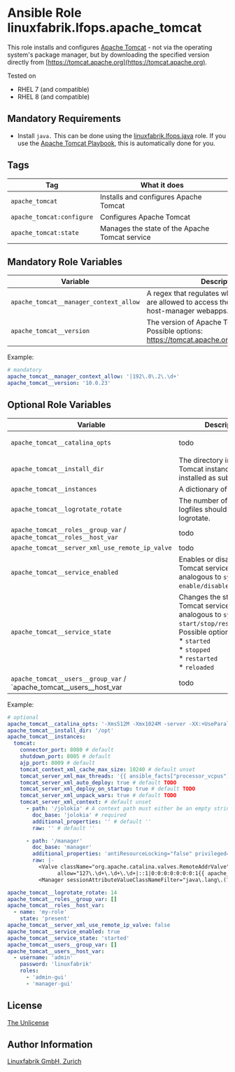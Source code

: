 # Ansible Role linuxfabrik.lfops.apache_tomcat

This role installs and configures [Apache Tomcat](https://tomcat.apache.org/) - not via the operating system's package manager, but by downloading the specified version directly from [https://tomcat.apache.org](https://tomcat.apache.org).

Tested on

* RHEL 7 (and compatible)
* RHEL 8 (and compatible)


## Mandatory Requirements

* Install `java.` This can be done using the [linuxfabrik.lfops.java](https://github.com/Linuxfabrik/lfops/tree/main/roles/java) role. If you use the  [Apache Tomcat Playbook](https://github.com/Linuxfabrik/lfops/blob/main/playbooks/apache_tomcat.yml), this is automatically done for you.


## Tags

| Tag                       | What it does                                   |
| ---                       | ------------                                   |
| `apache_tomcat`           | Installs and configures Apache Tomcat          |
| `apache_tomcat:configure` | Configures Apache Tomcat                       |
| `apache_tomcat:state`     | Manages the state of the Apache Tomcat service |


## Mandatory Role Variables

| Variable | Description |
| -------- | ----------- |
| `apache_tomcat__manager_context_allow` | A regex that regulates which IP addresses are allowed to access the manager and host-manager webapps. Use `'|.*'` to allow any. |
| `apache_tomcat__version` | The version of Apache Tomcat to install. Possible options: <https://tomcat.apache.org/whichversion.html> |

Example:
```yaml
# mandatory
apache_tomcat__manager_context_allow: '|192\.0\.2\.\d+'
apache_tomcat__version: '10.0.23'
```


## Optional Role Variables

| Variable | Description | Default Value |
| -------- | ----------- | ------------- |
| `apache_tomcat__catalina_opts`| todo | `'-Xms512M -Xmx1024M -server -XX:+UseParallelGC'` |
| `apache_tomcat__install_dir`| The directory in which the Tomcat instances will be installed as subfolders. | `'/opt'` |
| `apache_tomcat__instances`| A dictionary of todo | `todo` |
| `apache_tomcat__logrotate_rotate`| The number of days the logfiles should be kept by logrotate. | `14` |
| `apache_tomcat__roles__group_var` / `apache_tomcat__roles__host_var`| todo | `[]` |
| `apache_tomcat__server_xml_use_remote_ip_valve`| todo | `false` |
| `apache_tomcat__service_enabled`| Enables or disables all Tomcat services, analogous to `systemctl enable/disable`. | `true` |
| `apache_tomcat__service_state`| Changes the state of all Tomcat services, analogous to `systemctl start/stop/restart/reload`. Possible options:<br> * `started`<br> * `stopped`<br> * `restarted`<br> * `reloaded` | `'started'` |
| `apache_tomcat__users__group_var` / `apache_tomcat__users__host_var| todo | `[]` |

Example:
```yaml
# optional
apache_tomcat__catalina_opts: '-Xms512M -Xmx1024M -server -XX:+UseParallelGC'
apache_tomcat__install_dir: '/opt'
apache_tomcat__instances:
  tomcat:
    connector_port: 8080 # default
    shutdown_port: 8005 # default
    ajp_port: 8009 # default
    tomcat_context_xml_cache_max_size: 10240 # default unset
    tomcat_server_xml_max_threads: '{{ ansible_facts["processor_vcpus"] * 250 }}' # default
    tomcat_server_xml_auto_deploy: true # default TODO
    tomcat_server_xml_deploy_on_startup: true # default TODO
    tomcat_server_xml_unpack_wars: true # default TODO
    tomcat_server_xml_context: # default unset
      - path: '/jolokia' # A context path must either be an empty string or start with a '/' and not end with a '/'. required
        doc_base: 'jolokia' # required
        additional_properties: '' # default ''
        raw: '' # default ''

      - path: '/manager'
        doc_base: 'manager'
        additional_properties: 'antiResourceLocking="false" privileged="true"'
        raw: |-
          <Valve className="org.apache.catalina.valves.RemoteAddrValve"
                allow="127\.\d+\.\d+\.\d+|::1|0:0:0:0:0:0:0:1{{ apache_tomcat__manager_context_allow }}"/>
          <Manager sessionAttributeValueClassNameFilter="java\.lang\.(?:Boolean|Integer|Long|Number|String)|org\.apache\.catalina\.filters\.CsrfPreventionFilter\$LruCache(?:\$1)?|java\.util\.(?:Linked)?HashMap"/>

apache_tomcat__logrotate_rotate: 14
apache_tomcat__roles__group_var: []
apache_tomcat__roles__host_var:
  - name: 'my-role'
    state: 'present'
apache_tomcat__server_xml_use_remote_ip_valve: false
apache_tomcat__service_enabled: true
apache_tomcat__service_state: 'started'
apache_tomcat__users__group_var: []
apache_tomcat__users__host_var:
  - username: 'admin'
    password: 'linuxfabrik'
    roles:
      - 'admin-gui'
      - 'manager-gui'
```


## License

[The Unlicense](https://unlicense.org/)


## Author Information

[Linuxfabrik GmbH, Zurich](https://www.linuxfabrik.ch)
